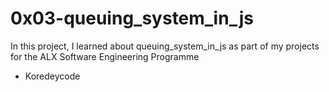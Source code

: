 # 0x03-queuing_system_in_js
In this project, I learned about queuing_system_in_js as part of my projects for the ALX Software Engineering Programme
* Koredeycode
